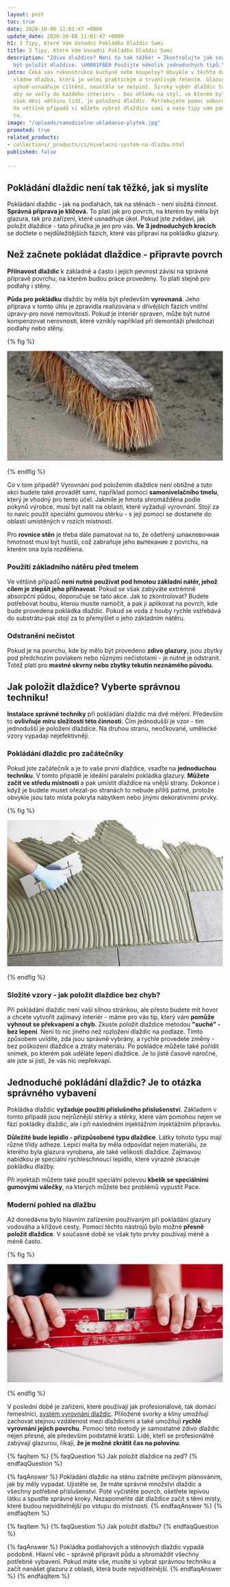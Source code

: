 ```yaml
---
layout: post
toc: true
date: 2020-10-08 11:01:47 +0000
update_date: 2020-10-08 11:01:47 +0000
h1: 3 Tipy, Které Vám Usnadní Pokládku Dlaždic Sami
title: 3 Tipy, Které Vám Usnadní Pokládku Dlaždic Sami
description: "Zdivo dlaždice? Není to tak těžké! ️➡️ Zkontrolujte jak snadné může
  být položit dlaždice. \U0001F6E0️ Použijte několik jednoduchých tipů."
intro: Čeká vás rekonstrukce kuchyně nebo koupelny? Obvykle v těchto domácích prostorech
  vládne dlažba, která je velmi praktickým a trvanlivým řešením. Glazura má mnoho
  výhod-usnadňuje čištění, neustále se nešpiní. Široký výběr dlaždic také umožňuje,
  aby se vešly do každého interiéru - bez ohledu na styl, ve kterém byl navržen. Co
  však děsí většinu lidí, je položení dlaždic. Potřebujete pomoc odborníka? Ne vždy!
  Ve většině případů si můžete vybrat dlaždice sami a naše tipy vám pomohou usnadnit
  to.
image: "/uploads/samodzielne-ukladanie-plytek.jpg"
promoted: true
related_products:
- collections/_products/cs/nivelacni-system-na-dlazbu.html
published: false

---
```

## Pokládání dlaždic není tak těžké, jak si myslíte

Pokládání dlaždic - jak na podlahách, tak na stěnách - není složitá činnost. **Správná příprava je klíčová.** To platí jak pro povrch, na kterém by měla být glazura, tak pro zařízení, které usnadňuje úkol. Pokud jste zvědaví, jak položit dlaždice - tato příručka je jen pro vás. **Ve 3 jednoduchých krocích** se dočtete o nejdůležitějších fázích, které vás připraví na pokládku glazury.

## Než začnete pokládat dlaždice - připravte povrch

**Přilnavost dlaždic** k základně a často i jejich pevnost závisí na správné přípravě povrchu, na kterém budou práce provedeny. To platí stejně pro podlahy i stěny.

**Půda pro pokládku** dlaždic by měla být především **vyrovnaná**. Jeho příprava v tomto úhlu je zpravidla realizována v dřívějších fázích vnitřní úpravy-pro nové nemovitosti. Pokud je interiér opraven, může být nutné kompenzovat nerovnosti, které vznikly například při demontáži předchozí podlahy nebo stěny.

{% fig %}

 ![Než začnete pokládat dlaždice - připravte povrch](/uploads/ukladanie-plytek-sprzatanie.jpg "Než začnete pokládat dlaždice - připravte povrch") 

{% endfig %}

Co v tom případě? Vyrovnání pod položením dlaždice není obtížné a tuto akci budete také provádět sami, například pomocí **samonivelačního tmelu**, který je vhodný pro tento účel. Jakmile je hmota shromážděna podle pokynů výrobce, musí být nalit na oblasti, které vyžadují vyrovnání. Stojí za to navíc použít speciální gumovou stěrku - s její pomocí se dostanete do oblastí umístěných v rozích místnosti.

Pro **rovnice stěn** je třeba dále pamatovat na to, že ošetřený шпаклевочная hmotnost musí být hustší, což zabraňuje jeho вытекание z povrchu, na kterém ona byla rozdělena.

### Použití základního nátěru před tmelem

Ve většině případů **není nutné používat pod hmotou základní nátěr, jehož cílem je zlepšit jeho přilnavost**. Pokud se však zabýváte extrémně absorpční půdou, doporučuje se tato akce. Jak to zkontrolovat? Budete potřebovat houbu, kterou musíte namočit, a pak ji aplikovat na povrch, kde bude provedena pokládka dlaždic. Pokud se voda z houby rychle vstřebává do substrátu-pak stojí za to přemýšlet o jeho základním nátěru.

### Odstranění nečistot

Pokud je na povrchu, kde by mělo být provedeno **zdivo glazury**, jsou zbytky pod předchozím povlakem nebo různými nečistotami - je nutné je odstranit. Totéž platí pro **mastné skvrny nebo zbytky tekutin neznámého původu.**

## Jak položit dlaždice? Vyberte správnou techniku!

**Instalace správné techniky** při pokládání dlaždic má dvě měření. Především to **ovlivňuje míru složitosti této činnosti**. Čím jednodušší je vzor - tím jednodušší je položení dlaždice. Na druhou stranu, neočkované, umělecké vzory vypadají nejefektivněji.

### Pokládání dlaždic pro začátečníky

Pokud jste začátečník a je to vaše první dlaždice, vsaďte na **jednoduchou techniku**. V tomto případě je ideální paralelní pokládka glazury. **Můžete začít ve středu místnosti** a pak umístit dlaždice na vnější strany. Dokonce i když je budete muset ořezat-po stranách to nebude příliš patrné, protože obvykle jsou tato místa pokryta nábytkem nebo jinými dekorativními prvky.

{% fig %}

 ![Pokládání dlaždic pro začátečníky](/uploads/samodzielne-ukladanie-plytek-1.jpg "Pokládání dlaždic pro začátečníky") 

{% endfig %}

### Složité vzory - jak položit dlaždice bez chyb?

Při pokládání dlaždic není vaší silnou stránkou, ale přesto budete mít hovor a chcete vytvořit zajímavý interiér - máme pro vás tip, který vám **pomůže vyhnout se překvapení a chyb**. Zkuste položit dlaždice metodou **"suché" - bez lepení**. Není to nic jiného než rozložení dlaždic na podlaze. Tímto způsobem uvidíte, zda jsou správně vybrány, a rychle provedete změny - bez poškození dlaždice a ztráty materiálu. Po pokládce můžete také pořídit snímek, po kterém pak uděláte lepení dlaždice. Je to jistě časově náročné, ale jste si jisti, že vás nic nepřekvapí.

## Jednoduché pokládání dlaždic? Je to otázka správného vybavení

Pokládka dlaždic **vyžaduje použití příslušného příslušenství**. Základem v tomto případě jsou nejrůznější stěrky a stěrky, které vám pomohou nejen ve fázi pokládky dlaždic, ale i při následném injektážním injektážním přípravku.

**Důležité bude lepidlo - přizpůsobené typu dlaždice**. Látky tohoto typu mají různé třídy adheze. Lepicí malta by měla odpovídat nejen materiálu, ze kterého byla glazura vyrobena, ale také velikosti dlaždice. Zajímavou nabídkou je speciální rychleschnoucí lepidlo, které výrazně zkracuje pokládku dlažby.

Při injektáži můžete také použít speciální polevou **kbelík se speciálními gumovými válečky**, na kterých můžete bez problémů vypustit Pace.

### Moderní pohled na dlažbu

Až donedávna bylo hlavním zařízením používaným při pokládání glazury vodováha a křížové cesty. Pomocí těchto nástrojů bylo možné **přesně položit dlaždice**. V současné době se však tyto prvky používají méně a méně často.

{% fig %}

 ![Moderní pohled na dlažbu](/uploads/samodzielne-ukladanie-plytek-2.jpg "Moderní pohled na dlažbu") 

{% endfig %}

V poslední době je zařízení, které používají jak profesionálové, tak domácí řemeslníci, [systém vyrovnání dlaždic](https://millto.com/cs/vyrobky/nivelacni-system-na-dlazbu.html). Přiložené svorky a klíny umožňují zachovat stejnou vzdálenost mezi dlaždicemi a také umožňují **rychlé vyrovnání jejich povrchu**. Pomocí této metody je samostatné zdivo dlaždic nejen přesné, ale především podstatně kratší. Lidé, kteří se profesionálně zabývají glazurou, říkají, **že je možné zkrátit čas na polovinu**.

{% faqItem %}
{% faqQuestion %}
Jak položit dlaždice na zeď?
{% endfaqQuestion %}

{% faqAnswer %}
Pokládání dlaždic na stěnu začněte pečlivým plánováním, jak by měly vypadat. Ujistěte se, že máte správné množství dlaždic a všechny potřebné příslušenství. Poté vyčistěte povrch, ošetřete lepivou látku a spusťte správné kroky. Nezapomeňte dát dlaždice začít s těmi místy, které budou nejviditelnější po vstupu do místnosti.
{% endfaqAnswer %}
{% endfaqItem %}

{% faqItem %}
{% faqQuestion %}
Jak položit dlažbu?
{% endfaqQuestion %}

{% faqAnswer %}
Pokládka podlahových a stěnových dlaždic vypadá podobně. Hlavní věc - správně připravit půdu a shromáždit všechny potřebné vybavení. Pokud máte vše, musíte si vybrat správnou techniku a začít nanášet glazuru z oblasti, která bude nejviditelnější.
{% endfaqAnswer %}
{% endfaqItem %}
